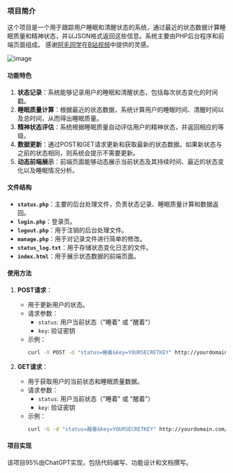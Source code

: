 ### 项目简介

这个项目是一个用于跟踪用户睡眠和清醒状态的系统，通过最近的状态数据计算睡眠质量和精神状态，并以JSON格式返回这些信息。系统主要由PHP后台程序和前端页面组成。
感谢[阿毛同学](https://github.com/WinMEMZqwq)在[B站视频](https://www.bilibili.com/video/BV1fE421A7PE/)中提供的灵感。  

 ![image](https://github.com/DomeenoH/SleepTrack/assets/29730075/c8f59fc5-9cee-49fb-8d8f-bd9cf60e5493)
#### 功能特色
1. **状态记录**：系统能够记录用户的睡眠和清醒状态，包括每次状态变化的时间戳。
2. **睡眠质量计算**：根据最近的状态数据，系统计算用户的睡眠时间、清醒时间以及总时间，从而得出睡眠质量。
3. **精神状态评估**：系统根据睡眠质量自动评估用户的精神状态，并返回相应的等级。
4. **数据更新**：通过POST和GET请求更新和获取最新的状态数据。如果新状态与之前的状态相同，则系统会提示不需要更新。
5. **动态前端展示**：前端页面能够动态展示当前状态及其持续时间、最近的状态变化以及睡眠情况分析。

#### 文件结构
- **`status.php`**：主要的后台处理文件，负责状态记录、睡眠质量计算和数据返回。
- **`login.php`**：登录页。
- **`logout.php`**：用于注销的后台处理文件。
- **`manage.php`**：用于对记录文件进行简单的修改。
- **`status_log.txt`**：用于存储状态变化日志的文件。
- **`index.html`**：用于展示状态数据的前端页面。


#### 使用方法

1. **POST请求**：
    - 用于更新用户的状态。
    - 请求参数：
      - `status`: 用户当前状态（"睡着" 或 "醒着"）
      - `key`: 验证密钥
    - 示例：
      ```bash
      curl -X POST -d "status=睡着&key=YOURSECRETKEY" http://yourdomain.com/status.php
      ```

2. **GET请求**：
    - 用于获取用户的当前状态和睡眠质量数据。
    - 请求参数：
      - `status`: 用户当前状态（"睡着" 或 "醒着"）
      - `key`: 验证密钥
    - 示例：
      ```bash
      curl -G -d "status=醒着&key=YOURSECRETKEY" http://yourdomain.com/status.php
      ```

#### 项目实现

该项目95%由ChatGPT实现，包括代码编写、功能设计和文档撰写。
